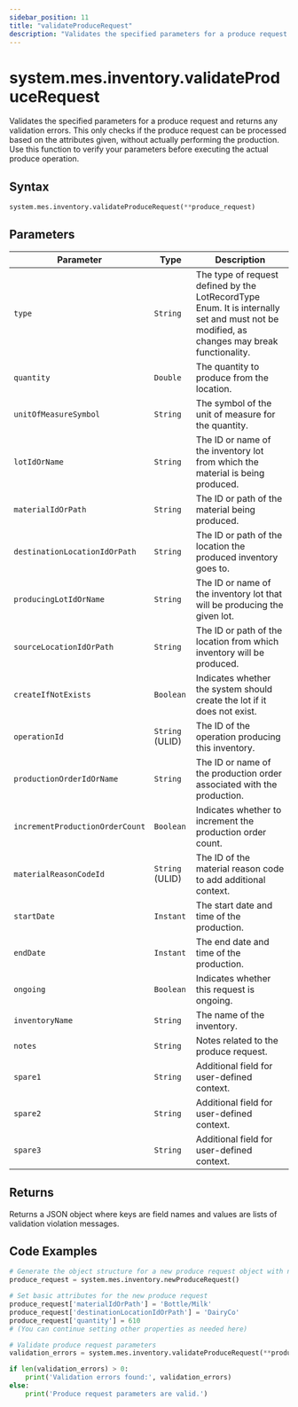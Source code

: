 ```yaml
---
sidebar_position: 11
title: "validateProduceRequest"
description: "Validates the specified parameters for a produce request and returns any validation errors."
---
```


# system.mes.inventory.validateProduceRequest

Validates the specified parameters for a produce request and returns any validation errors. This only checks if the produce request can be processed based on the attributes given, without actually performing the production. Use this function to verify your parameters before executing the actual produce operation.

## Syntax

```python
system.mes.inventory.validateProduceRequest(**produce_request)
```

## Parameters

| Parameter                       | Type            | Description                                                                                                                               |
| ------------------------------- | --------------- | ----------------------------------------------------------------------------------------------------------------------------------------- |
| `type`                          | `String`        | The type of request defined by the LotRecordType Enum. It is internally set and must not be modified, as changes may break functionality. |
| `quantity`                      | `Double`        | The quantity to produce from the location.                                                                                                |
| `unitOfMeasureSymbol`           | `String`        | The symbol of the unit of measure for the quantity.                                                                                       |
| `lotIdOrName`                   | `String`        | The ID or name of the inventory lot from which the material is being produced.                                                            |
| `materialIdOrPath`              | `String`        | The ID or path of the material being produced.                                                                                            |
| `destinationLocationIdOrPath`   | `String`        | The ID or path of the location the produced inventory goes to.                                                                            |
| `producingLotIdOrName`          | `String`        | The ID or name of the inventory lot that will be producing the given lot.                                                                 |
| `sourceLocationIdOrPath`        | `String`        | The ID or path of the location from which inventory will be produced.                                                                     |
| `createIfNotExists`             | `Boolean`       | Indicates whether the system should create the lot if it does not exist.                                                                  |
| `operationId`                   | `String` (ULID) | The ID of the operation producing this inventory.                                                                                         |
| `productionOrderIdOrName`       | `String`        | The ID or name of the production order associated with the production.                                                                    |
| `incrementProductionOrderCount` | `Boolean`       | Indicates whether to increment the production order count.                                                                                |
| `materialReasonCodeId`          | `String` (ULID) | The ID of the material reason code to add additional context.                                                                             |
| `startDate`                     | `Instant`       | The start date and time of the production.                                                                                                |
| `endDate`                       | `Instant`       | The end date and time of the production.                                                                                                  |
| `ongoing`                       | `Boolean`       | Indicates whether this request is ongoing.                                                                                                |
| `inventoryName`                 | `String`        | The name of the inventory.                                                                                                                |
| `notes`                         | `String`        | Notes related to the produce request.                                                                                                     |
| `spare1`                        | `String`        | Additional field for user-defined context.                                                                                                |
| `spare2`                        | `String`        | Additional field for user-defined context.                                                                                                |
| `spare3`                        | `String`        | Additional field for user-defined context.                                                                                                |

## Returns

Returns a JSON object where keys are field names and values are lists of validation violation messages.

## Code Examples

```python
# Generate the object structure for a new produce request object with no initial arguments
produce_request = system.mes.inventory.newProduceRequest()

# Set basic attributes for the new produce request
produce_request['materialIdOrPath'] = 'Bottle/Milk'
produce_request['destinationLocationIdOrPath'] = 'DairyCo'
produce_request['quantity'] = 610
# (You can continue setting other properties as needed here)

# Validate produce request parameters
validation_errors = system.mes.inventory.validateProduceRequest(**produce_request)

if len(validation_errors) > 0:
    print('Validation errors found:', validation_errors)
else:
    print('Produce request parameters are valid.')
```
